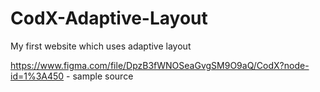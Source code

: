 # CodX-Adaptive-Layout
 My first website which uses adaptive layout

 https://www.figma.com/file/DpzB3fWNOSeaGvgSM9O9aQ/CodX?node-id=1%3A450 - sample source
